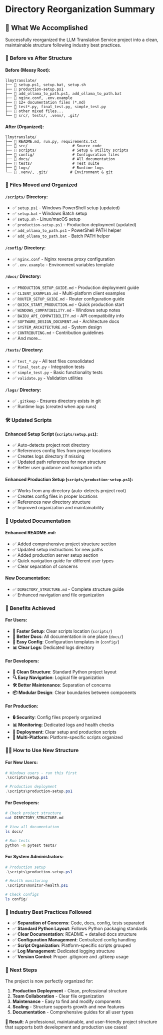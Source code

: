 # Directory Reorganization Summary

## 🎯 **What We Accomplished**

Successfully reorganized the LLM Translation Service project into a clean, maintainable structure following industry best practices.

### 📁 **Before vs After Structure**

#### Before (Messy Root):
```
llmytranslate/
├── 📄 setup.ps1, setup.bat, setup.sh
├── 📄 production-setup.ps1
├── 📄 add_ollama_to_path.ps1, add_ollama_to_path.bat
├── 📄 nginx.conf, .env.example
├── 📄 12+ documentation files (*.md)
├── 📄 test*.py, final_test.py, simple_test.py
├── 📄 other mixed files...
└── 📂 src/, tests/, .venv/, .git/
```

#### After (Organized):
```
llmytranslate/
├── 📄 README.md, run.py, requirements.txt
├── 📂 src/                    # Source code
├── 📂 scripts/                # Setup & utility scripts
├── 📂 config/                 # Configuration files  
├── 📂 docs/                   # All documentation
├── 📂 tests/                  # Test suite
├── 📂 logs/                   # Runtime logs
└── 📂 .venv/, .git/          # Environment & git
```

### 🔄 **Files Moved and Organized**

#### `/scripts/` Directory:
- ✅ `setup.ps1` - Windows PowerShell setup (updated)
- ✅ `setup.bat` - Windows Batch setup
- ✅ `setup.sh` - Linux/macOS setup
- ✅ `production-setup.ps1` - Production deployment (updated)
- ✅ `add_ollama_to_path.ps1` - PowerShell PATH helper
- ✅ `add_ollama_to_path.bat` - Batch PATH helper

#### `/config/` Directory:
- ✅ `nginx.conf` - Nginx reverse proxy configuration
- ✅ `.env.example` - Environment variables template

#### `/docs/` Directory:
- ✅ `PRODUCTION_SETUP_GUIDE.md` - Production deployment guide
- ✅ `CLIENT_EXAMPLES.md` - Multi-platform client examples
- ✅ `ROUTER_SETUP_GUIDE.md` - Router configuration guide
- ✅ `QUICK_START_PRODUCTION.md` - Quick production start
- ✅ `WINDOWS_COMPATIBILITY.md` - Windows setup notes
- ✅ `BAIDU_API_COMPATIBILITY.md` - API compatibility info
- ✅ `SOFTWARE_DESIGN_DOCUMENT.md` - Architecture docs
- ✅ `SYSTEM_ARCHITECTURE.md` - System design
- ✅ `CONTRIBUTING.md` - Contribution guidelines
- ✅ And more...

#### `/tests/` Directory:
- ✅ `test_*.py` - All test files consolidated
- ✅ `final_test.py` - Integration tests
- ✅ `simple_test.py` - Basic functionality tests
- ✅ `validate.py` - Validation utilities

#### `/logs/` Directory:
- ✅ `.gitkeep` - Ensures directory exists in git
- ✅ Runtime logs (created when app runs)

### 🛠️ **Updated Scripts**

#### Enhanced Setup Script (`scripts/setup.ps1`):
- ✅ Auto-detects project root directory
- ✅ References config files from proper locations
- ✅ Creates logs directory if missing
- ✅ Updated path references for new structure
- ✅ Better user guidance and navigation info

#### Enhanced Production Setup (`scripts/production-setup.ps1`):
- ✅ Works from any directory (auto-detects project root)
- ✅ Creates config files in proper locations
- ✅ References new directory structure
- ✅ Improved organization and maintainability

### 📖 **Updated Documentation**

#### Enhanced README.md:
- ✅ Added comprehensive project structure section
- ✅ Updated setup instructions for new paths
- ✅ Added production server setup section
- ✅ Quick navigation guide for different user types
- ✅ Clear separation of concerns

#### New Documentation:
- ✅ `DIRECTORY_STRUCTURE.md` - Complete structure guide
- ✅ Enhanced navigation and file organization

### 🎯 **Benefits Achieved**

#### For Users:
- **🚀 Faster Setup**: Clear scripts location (`scripts/`)
- **📖 Better Docs**: All documentation in one place (`docs/`)
- **🔧 Easy Config**: Configuration templates in (`config/`)
- **📊 Clear Logs**: Dedicated logs directory

#### For Developers:
- **🎨 Clean Structure**: Standard Python project layout
- **🔍 Easy Navigation**: Logical file organization
- **🛠️ Better Maintenance**: Separation of concerns
- **📦 Modular Design**: Clear boundaries between components

#### For Production:
- **🔒 Security**: Config files properly organized
- **📊 Monitoring**: Dedicated logs and health checks
- **🚀 Deployment**: Clear setup and production scripts
- **📱 Multi-Platform**: Platform-specific scripts organized

### 🏃‍♂️ **How to Use New Structure**

#### For New Users:
```powershell
# Windows users - run this first
.\scripts\setup.ps1

# Production deployment  
.\scripts\production-setup.ps1
```

#### For Developers:
```bash
# Check project structure
cat DIRECTORY_STRUCTURE.md

# View all documentation
ls docs/

# Run tests
python -m pytest tests/
```

#### For System Administrators:
```powershell
# Production setup
.\scripts\production-setup.ps1

# Health monitoring
.\scripts\monitor-health.ps1

# Check configs
ls config/
```

### 🌟 **Industry Best Practices Followed**

- ✅ **Separation of Concerns**: Code, docs, config, tests separated
- ✅ **Standard Python Layout**: Follows Python packaging standards
- ✅ **Clear Documentation**: README + detailed docs structure
- ✅ **Configuration Management**: Centralized config handling
- ✅ **Script Organization**: Platform-specific scripts grouped
- ✅ **Log Management**: Dedicated logging structure
- ✅ **Version Control**: Proper .gitignore and .gitkeep usage

### 🚀 **Next Steps**

The project is now perfectly organized for:
1. **Production Deployment** - Clean, professional structure
2. **Team Collaboration** - Clear file organization
3. **Maintenance** - Easy to find and modify components
4. **Scaling** - Structure supports growth and new features
5. **Documentation** - Comprehensive guides for all user types

**🎉 Result**: A professional, maintainable, and user-friendly project structure that supports both development and production use cases!

